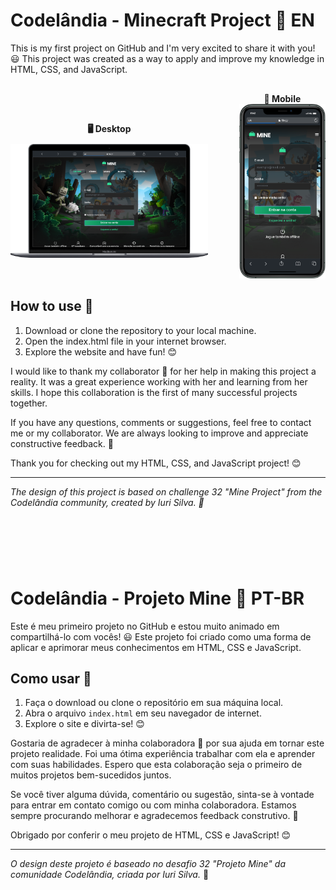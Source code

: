 
# Codelândia - Minecraft Project 🚀 EN

This is my first project on GitHub and I'm very excited to share it with you! 😃 This project was created as a way to apply and improve my knowledge in HTML, CSS, and JavaScript.

<div style="display: flex; align-items: center; justify-content: center; margin-top: 30px;">
  <div style="text-align: center; margin-right: 50px;">
    <p style="font-weight: bold; margin-bottom: 10px;">🖥️ Desktop</p>
    <img src="./assets/images/Desktop.png" alt="Captura de tela do projeto em execução" width="600">
  </div>
  <div style="text-align: center;">
    <strong style="margin-bottom: 10px;">📱 Mobile</strong>
    <img src="./assets/images/mobile.png" alt="Captura de tela do projeto em execução" width="200">
  </div>
</div>

## How to use 🤔

1. Download or clone the repository to your local machine.
2. Open the index.html file in your internet browser.
3. Explore the website and have fun! 😊

I would like to thank my collaborator 💜 for her help in making this project a reality. It was a great experience working with her and learning from her skills. I hope this collaboration is the first of many successful projects together.

If you have any questions, comments or suggestions, feel free to contact me or my collaborator. We are always looking to improve and appreciate constructive feedback. 🙏

Thank you for checking out my HTML, CSS, and JavaScript project! 😊

---
*The design of this project is based on challenge 32 "Mine Project" from the Codelândia community, created by Iuri Silva. 🎨*

<div style="height: 75px;"></div>

# Codelândia - Projeto Mine 🚀 PT-BR

Este é meu primeiro projeto no GitHub e estou muito animado em compartilhá-lo com vocês! 😃 Este projeto foi criado como uma forma de aplicar e aprimorar meus conhecimentos em HTML, CSS e JavaScript.


## Como usar 🤔

1. Faça o download ou clone o repositório em sua máquina local.
2. Abra o arquivo `index.html` em seu navegador de internet.
3. Explore o site e divirta-se! 😊

Gostaria de agradecer à minha colaboradora 💜 por sua ajuda em tornar este projeto realidade. Foi uma ótima experiência trabalhar com ela e aprender com suas habilidades. Espero que esta colaboração seja o primeiro de muitos projetos bem-sucedidos juntos.

Se você tiver alguma dúvida, comentário ou sugestão, sinta-se à vontade para entrar em contato comigo ou com minha colaboradora. Estamos sempre procurando melhorar e agradecemos feedback construtivo. 🙏

Obrigado por conferir o meu projeto de HTML, CSS e JavaScript! 😊

---
*O design deste projeto é baseado no desafio 32 "Projeto Mine" da comunidade Codelândia, criada por Iuri Silva.* 🎨

